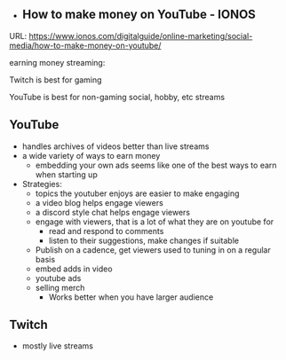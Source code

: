 - ## How to make money on YouTube - IONOS
URL: https://www.ionos.com/digitalguide/online-marketing/social-media/how-to-make-money-on-youtube/

earning money streaming:

Twitch is best for gaming

YouTube is best for non-gaming social, hobby, etc streams

## YouTube
- handles archives of videos better than live streams
- a wide variety of ways to earn money
	- embedding your own ads seems like one of the best ways to earn when starting up
- Strategies:
	- topics the youtuber enjoys are easier to make engaging
	- a video blog helps engage viewers
	- a discord style chat helps engage viewers
	- engage with viewers, that is a lot of what they are on youtube for
		- read and respond to comments
		- listen to their suggestions, make changes if suitable
	- Publish on a cadence, get viewers used to tuning in on a regular basis
	- embed adds in video
	- youtube ads
	- selling merch
		- Works better when you have larger audience

## Twitch
- mostly live streams